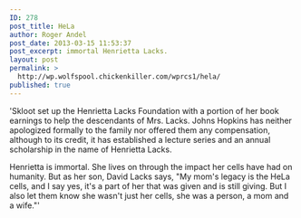 ```yaml
---
ID: 278
post_title: HeLa
author: Roger Andel
post_date: 2013-03-15 11:53:37
post_excerpt: immortal Henrietta Lacks.
layout: post
permalink: >
  http://wp.wolfspool.chickenkiller.com/wprcs1/hela/
published: true
---
```

'Skloot set up the Henrietta Lacks Foundation with a portion of her book earnings to help the descendants of Mrs. Lacks. Johns Hopkins has neither apologized formally to the family nor offered them any compensation, although to its credit, it has established a lecture series and an annual scholarship in the name of Henrietta Lacks.

Henrietta is immortal. She lives on through the impact her cells have had on humanity. But as her son, David Lacks says, "My mom's legacy is the HeLa cells, and I say yes, it's a part of her that was given and is still giving. But I also let them know she wasn't just her cells, she was a person, a mom and a wife."'